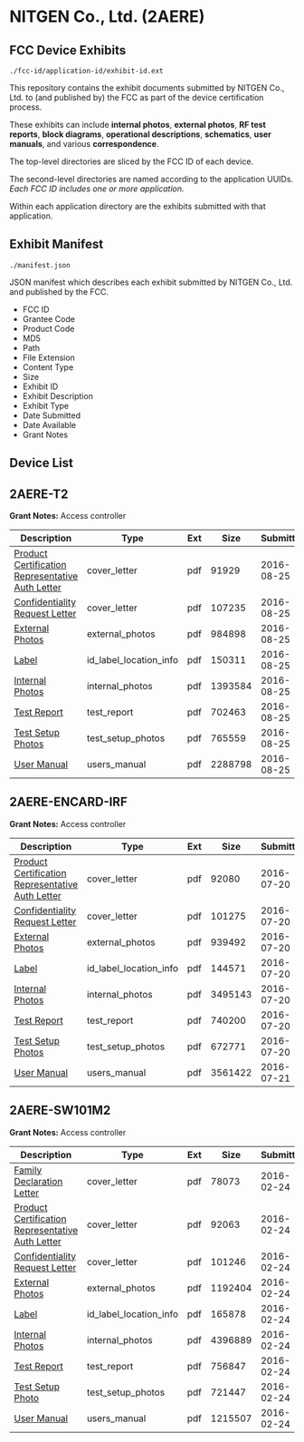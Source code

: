 # NITGEN Co., Ltd. (2AERE)
## FCC Device Exhibits

```
./fcc-id/application-id/exhibit-id.ext
```

This repository contains the exhibit documents submitted by NITGEN Co., Ltd. to (and published by) the FCC as part of the device certification process.

These exhibits can include **internal photos**, **external photos**, **RF test reports**, **block diagrams**, **operational descriptions**, **schematics**, **user manuals**, and various **correspondence**.

The top-level directories are sliced by the FCC ID of each device.

The second-level directories are named according to the application UUIDs. *Each FCC ID includes one or more application.*

Within each application directory are the exhibits submitted with that application. 

## Exhibit Manifest

```
./manifest.json
```

JSON manifest which describes each exhibit submitted by NITGEN Co., Ltd. and published by the FCC.

- FCC ID
- Grantee Code
- Product Code
- MD5
- Path
- File Extension
- Content Type
- Size
- Exhibit ID
- Exhibit Description
- Exhibit Type
- Date Submitted
- Date Available
- Grant Notes

## Device List
## 2AERE-T2
**Grant Notes:** Access controller

| Description | Type | Ext | Size | Submitted | Available |
| ----------- | ---- | --- | ---- | --------- | --------- |
| [Product Certification Representative Auth Letter](2AERE-T2/a8ae2601b7008f4ad4917abebc908574/3112090.pdf) | cover_letter | pdf | 91929 | 2016-08-25 | 2016-08-25 |
| [Confidentiality Request Letter](2AERE-T2/a8ae2601b7008f4ad4917abebc908574/3112091.pdf) | cover_letter | pdf | 107235 | 2016-08-25 | 2016-08-25 |
| [External Photos](2AERE-T2/a8ae2601b7008f4ad4917abebc908574/3112097.pdf) | external_photos | pdf | 984898 | 2016-08-25 | 2017-02-21 |
| [Label](2AERE-T2/a8ae2601b7008f4ad4917abebc908574/3112101.pdf) | id_label_location_info | pdf | 150311 | 2016-08-25 | 2016-08-25 |
| [Internal Photos](2AERE-T2/a8ae2601b7008f4ad4917abebc908574/3112098.pdf) | internal_photos | pdf | 1393584 | 2016-08-25 | 2017-02-21 |
| [Test Report](2AERE-T2/a8ae2601b7008f4ad4917abebc908574/3112096.pdf) | test_report | pdf | 702463 | 2016-08-25 | 2016-08-25 |
| [Test Setup Photos](2AERE-T2/a8ae2601b7008f4ad4917abebc908574/3112100.pdf) | test_setup_photos | pdf | 765559 | 2016-08-25 | 2017-02-21 |
| [User Manual](2AERE-T2/a8ae2601b7008f4ad4917abebc908574/3112099.pdf) | users_manual | pdf | 2288798 | 2016-08-25 | 2017-02-21 |
## 2AERE-ENCARD-IRF
**Grant Notes:** Access controller

| Description | Type | Ext | Size | Submitted | Available |
| ----------- | ---- | --- | ---- | --------- | --------- |
| [Product Certification Representative Auth Letter](2AERE-ENCARD-IRF/99aac5ef45daaf4119cff4ce745ae329/3070736.pdf) | cover_letter | pdf | 92080 | 2016-07-20 | 2016-07-20 |
| [Confidentiality Request Letter](2AERE-ENCARD-IRF/99aac5ef45daaf4119cff4ce745ae329/3070737.pdf) | cover_letter | pdf | 101275 | 2016-07-20 | 2016-07-20 |
| [External Photos](2AERE-ENCARD-IRF/99aac5ef45daaf4119cff4ce745ae329/3070743.pdf) | external_photos | pdf | 939492 | 2016-07-20 | 2017-01-16 |
| [Label](2AERE-ENCARD-IRF/99aac5ef45daaf4119cff4ce745ae329/3070747.pdf) | id_label_location_info | pdf | 144571 | 2016-07-20 | 2016-07-20 |
| [Internal Photos](2AERE-ENCARD-IRF/99aac5ef45daaf4119cff4ce745ae329/3070744.pdf) | internal_photos | pdf | 3495143 | 2016-07-20 | 2017-01-16 |
| [Test Report](2AERE-ENCARD-IRF/99aac5ef45daaf4119cff4ce745ae329/3070742.pdf) | test_report | pdf | 740200 | 2016-07-20 | 2016-07-20 |
| [Test Setup Photos](2AERE-ENCARD-IRF/99aac5ef45daaf4119cff4ce745ae329/3070746.pdf) | test_setup_photos | pdf | 672771 | 2016-07-20 | 2017-01-16 |
| [User Manual](2AERE-ENCARD-IRF/99aac5ef45daaf4119cff4ce745ae329/3072420.pdf) | users_manual | pdf | 3561422 | 2016-07-21 | 2017-01-16 |
## 2AERE-SW101M2
**Grant Notes:** Access controller

| Description | Type | Ext | Size | Submitted | Available |
| ----------- | ---- | --- | ---- | --------- | --------- |
| [Family Declaration Letter](2AERE-SW101M2/68e603db268e9bcb20b47d1ce278d8f0/2910461.pdf) | cover_letter | pdf | 78073 | 2016-02-24 | 2016-02-24 |
| [Product Certification Representative Auth Letter](2AERE-SW101M2/68e603db268e9bcb20b47d1ce278d8f0/2910462.pdf) | cover_letter | pdf | 92063 | 2016-02-24 | 2016-02-24 |
| [Confidentiality Request Letter](2AERE-SW101M2/68e603db268e9bcb20b47d1ce278d8f0/2910463.pdf) | cover_letter | pdf | 101246 | 2016-02-24 | 2016-02-24 |
| [External Photos](2AERE-SW101M2/68e603db268e9bcb20b47d1ce278d8f0/2910469.pdf) | external_photos | pdf | 1192404 | 2016-02-24 | 2016-08-22 |
| [Label](2AERE-SW101M2/68e603db268e9bcb20b47d1ce278d8f0/2910473.pdf) | id_label_location_info | pdf | 165878 | 2016-02-24 | 2016-02-24 |
| [Internal Photos](2AERE-SW101M2/68e603db268e9bcb20b47d1ce278d8f0/2910470.pdf) | internal_photos | pdf | 4396889 | 2016-02-24 | 2016-08-22 |
| [Test Report](2AERE-SW101M2/68e603db268e9bcb20b47d1ce278d8f0/2910468.pdf) | test_report | pdf | 756847 | 2016-02-24 | 2016-02-24 |
| [Test Setup Photo](2AERE-SW101M2/68e603db268e9bcb20b47d1ce278d8f0/2910472.pdf) | test_setup_photos | pdf | 721447 | 2016-02-24 | 2016-08-22 |
| [User Manual](2AERE-SW101M2/68e603db268e9bcb20b47d1ce278d8f0/2910471.pdf) | users_manual | pdf | 1215507 | 2016-02-24 | 2016-08-22 |
